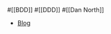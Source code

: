 #[[BDD]] #[[DDD]] #[[Dan North]]

- [Blog](https://digitalsoul.hatenadiary.org/entry/20091115/1258283543)